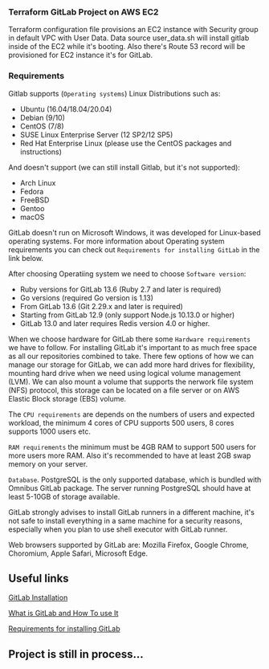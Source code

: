 ### Terraform GitLab Project on AWS EC2

Terraform configuration file provisions an EC2 instance with Security group in default VPC with User Data. Data source user_data.sh will install gitlab inside of the EC2 while it's booting. Also there's Route 53 record will be provisioned for EC2 instance it's for GitLab. 

### Requirements

Gitlab supports (```Operating systems```) Linux Distributions such as:

- Ubuntu (16.04/18.04/20.04)
- Debian (9/10)
- CentOS (7/8)
- SUSE Linux Enterprise Server (12 SP2/12 SP5)
- Red Hat Enterprise Linux (please use the CentOS packages and instructions)

And doesn't support (we can still install Gitlab, but it's not supported):

- Arch Linux
- Fedora
- FreeBSD
- Gentoo
- macOS

GitLab doesn't run on Microsoft Windows, it was developed for Linux-based operating systems. For more information about Operating system requirements you can check out ```Requirements for installing GitLab``` in the  link below.

After choosing Operatiing system we need to choose ```Software version```:

- Ruby versions for GitLab 13.6 (Ruby 2.7 and later is required)
- Go versions (required Go version is 1.13)
- From GitLab 13.6 (Git 2.29.x and later is required)
- Starting from GitLab 12.9 (only support Node.js 10.13.0 or higher)
- GitLab 13.0 and later requires Redis version 4.0 or higher.

When we choose  hardware for GitLab there some ```Hardware requirements``` we have to follow. For installing GitLab it's important to as much free space as all our repositories combined to take. There few options of how we can manage our storage for GitLab, we can add more hard drives for flexibility, mounting hard drive when we need using logical volume management (LVM). We can also mount a volume that supports the nerwork file system (NFS) protocol, this storage can be located on a file server or on AWS Elastic Block storage (EBS) volume. 

The ```CPU requirements``` are depends on the numbers of users and expected workload, the minimum 4 cores of CPU supports 500 users, 8 cores supports 1000 users etc.

```RAM requirements``` the minimum must be 4GB RAM to support 500 users for more users more RAM. Also it's recommended to have at least 2GB swap memory on your server.

```Database```. PostgreSQL is the only supported database, which is bundled with Omnibus GitLab package. The server running PostgreSQL should have at least 5-10GB of storage available.

GitLab strongly advises to install GitLab runners in a different machine, it's not safe to install everything in a same machine for a security reasons, especially when you plan to use shell executor with GitLab runner. 

Web browsers supported by GitLab are: Mozilla Firefox, Google Chrome, Choromium, Apple Safari, Microsoft Edge.

## Useful links

[GitLab Installation](https://about.gitlab.com/install/?version=ce#centos-7)

[What is GitLab and How To use It](https://www.simplilearn.com/tutorials/git-tutorial/what-is-gitlab#:~:text=GitLab%20is%20a%20web%2Dbased,management%20to%20monitoring%20and%20security.)

[Requirements for installing GitLab](https://docs.gitlab.com/ee/install/requirements.html)

## Project is still in process...